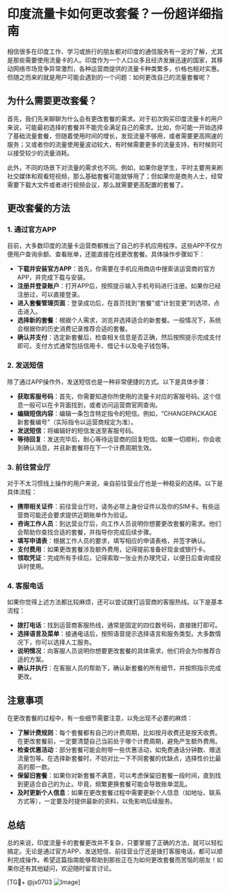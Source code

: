 # 印度流量卡如何更改套餐？一份超详细指南

相信很多在印度工作、学习或旅行的朋友都对印度的通信服务有一定的了解，尤其是那些需要使用流量卡的人。印度作为一个人口众多且经济发展迅速的国家，其移动网络市场竞争异常激烈，各种运营商提供的流量卡种类繁多，价格也相对实惠。但随之而来的就是用户可能会遇到的一个问题：如何更改自己的流量套餐呢？

## 为什么需要更改套餐？

首先，我们先来聊聊为什么会有更改套餐的需求。对于初次购买印度流量卡的用户来说，可能最初选择的套餐并不能完全满足自己的需求。比如，你可能一开始选择了基础流量套餐，但随着使用时间的增长，发现流量不够用，或者需要更高网速的服务；又或者你的流量使用量波动较大，有时候需要更多的流量支持，有时候则可以接受较少的流量消耗。

此外，不同的场景下对流量的需求也不同。例如，如果你是学生，平时主要用来刷社交媒体和观看短视频，那么基础套餐可能就够用了；但如果你是商务人士，经常需要下载大文件或者进行视频会议，那么就需要更高配置的套餐了。

## 更改套餐的方法

### 1. 通过官方APP

目前，大多数印度的流量卡运营商都推出了自己的手机应用程序。这些APP不仅方便用户查询余额、查看账单，还能直接在线更改套餐。具体操作步骤如下：

- **下载并安装官方APP**：首先，你需要在手机应用商店中搜索该运营商的官方APP，并完成下载与安装。
- **注册并登录账户**：打开APP后，按照提示输入手机号码进行注册。如果你已经注册过，可以直接登录。
- **进入套餐管理页面**：登录成功后，在首页找到“套餐”或“计划变更”的选项，点击进入。
- **选择新的套餐**：根据个人需求，浏览并选择适合的新套餐。一般情况下，系统会根据你的历史消费记录推荐合适的套餐。
- **确认并支付**：选定新套餐后，检查相关信息是否正确，然后按照提示完成支付即可。支付方式通常包括信用卡、借记卡以及电子钱包等。

### 2. 发送短信

除了通过APP操作外，发送短信也是一种非常便捷的方式。以下是具体步骤：

- **获取客服号码**：首先，你需要知道你所使用的流量卡对应的客服号码。这个信息一般可以在卡背面找到，或者访问运营商官网查询。
- **编辑短信内容**：编辑一条包含特定指令的短信。例如，“CHANGEPACKAGE 新套餐编号”（实际指令以运营商规定为准）。
- **发送短信**：将编辑好的短信发送至客服号码。
- **等待回复**：发送完毕后，耐心等待运营商的回复短信。如果一切顺利，你会收到确认消息，并且新套餐将在下一个计费周期生效。

### 3. 前往营业厅

对于不太习惯线上操作的用户来说，亲自前往营业厅也是一种稳妥的选择。以下是具体流程：

- **携带相关证件**：前往营业厅时，请务必带上身份证件以及你的SIM卡。有些运营商可能还会要求提供近期账单作为验证。
- **咨询工作人员**：到达营业厅后，向工作人员说明你想要更改套餐的需求。他们会帮助你查找合适的套餐，并指导你完成后续步骤。
- **填写申请表**：根据工作人员的要求，填写相应的申请表格，并签字确认。
- **支付费用**：如果更改套餐涉及额外费用，记得提前准备好现金或银行卡。
- **领取凭证**：完成所有手续后，记得索取一张业务办理凭证，以便日后查询或投诉时使用。

### 4. 客服电话

如果你觉得上述方法都比较麻烦，还可以尝试拨打运营商的客服热线。以下是基本流程：

- **拨打电话**：找到运营商客服热线，通常是固定的四位数号码，直接拨打即可。
- **选择语言及菜单**：接通电话后，按照语音提示选择语言和服务类型。大多数情况下，你可以选择人工服务。
- **说明情况**：向客服人员说明你想要更改套餐的具体需求，他们将会为你推荐合适的方案。
- **确认并执行**：在客服人员的帮助下，确认新套餐的所有细节，并按照指示完成更改。

## 注意事项

在更改套餐的过程中，有一些细节需要注意，以免出现不必要的麻烦：

- **了解计费规则**：每个套餐都有自己的计费周期，比如按月收费还是按天收费。在更改套餐前，一定要清楚自己当前处于哪个计费周期，避免产生额外费用。
- **检查优惠活动**：部分套餐可能会附带一些优惠活动，如免费通话分钟数、赠送流量包等。在选择新套餐时，不妨对比一下不同套餐的优缺点，选择性价比最高的那一款。
- **保留旧套餐**：如果你对新套餐不满意，可以考虑保留旧套餐一段时间，直到找到更适合自己的为止。毕竟，频繁更换套餐可能会导致账单混乱。
- **及时更新个人信息**：如果在更改套餐过程中需要更新个人信息（如地址、联系方式等），一定要及时提供最新的资料，以免影响后续服务。

## 总结

总的来说，印度流量卡的套餐更改并不复杂，只要掌握了正确的方法，就可以轻松搞定。无论是通过官方APP、发送短信、前往营业厅还是拨打客服电话，都可以顺利完成操作。希望这篇指南能够帮助到那些正在为如何更改套餐而苦恼的朋友！如果你还有其他疑问，欢迎随时留言讨论。

[TG💪+ @jx0703 ![Image](https://github.com/user-attachments/assets/dbca1d08-cadb-493c-b0ec-ad6f7a83f270)]